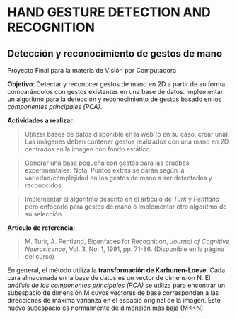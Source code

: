 # HAND GESTURE DETECTION AND RECOGNITION
## Detección y reconocimiento de gestos de mano

Proyecto Final para la materia de Visión por Computadora

**Objetivo**: Detectar y reconocer gestos de mano en 2D a partir de su forma comparándolos con gestos existentes en una base de datos. Implementar un algoritmo para la detección y reconocimiento de gestos basado en los *componentes principales (PCA)*.

**Actividades a realizar:**
> Utilizar bases de datos disponible en la web (o en su caso, crear una). Las imágenes deben contener gestos realizados con una mano en 2D centrados en la imagen con fondo estático.

> Generar una base pequeña con gestos para las pruebas experimentales. Nota: Puntos extras se darán según la variedad/complejidad en los gestos de mano a ser detectados y reconocidos.

> Implementar el algoritmo descrito en el artículo de *Turk* y *Pentland* pero enfocarlo para gestos de mano ó implementar otro algoritmo de su selección.

**Artículo de referencia:**
> M. Turk, A. Pentland, Eigenfaces for Recognition, *Journal of Cognitive Neurosicence*, Vol. 3, No. 1, 1991, pp. 71-86. (Disponible en la página del curso)

En general, el método utiliza la **transformación de Karhunen-Loeve**. Cada cara almacenada en la base de datos es un vector de dimensión N. El *análisis de los componentes principales (PCA)* se utiliza para encontrar un subespacio de dimensión M cuyos vectores de base corresponden a las direcciones de máxima varianza en el espacio original de la imagen. Este nuevo subespacio es normalmente de dimensión más baja (M<<N).
